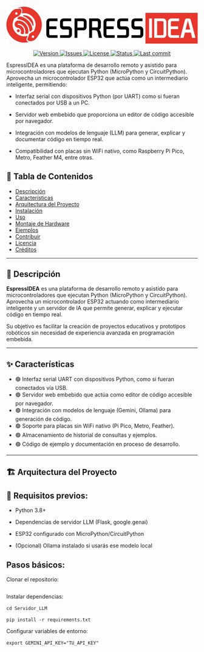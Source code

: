 <p align="center">
  <img src="Assets/logo.jpg" alt="Logo del proyecto" width="600"/>
</p>

<p align="center">
  <a href="https://github.com/tu_usuario/tu_repositorio">
    <img alt="Version"
         src="https://img.shields.io/badge/version-1.0.0-343C4C?style=for-the-badge&logo=github&logoColor=white&labelColor=E93529">
  </a>
  <a href="https://github.com/tu_usuario/tu_repositorio/issues">
    <img alt="Issues"
         src="https://img.shields.io/badge/issues-open-343C4C?style=for-the-badge&logo=github&logoColor=white&labelColor=E93529">
  </a>
  <a href="#">
    <img alt="License"
         src="https://img.shields.io/badge/license-CC--BY--NC-343C4C?style=for-the-badge&logo=open-source-initiative&logoColor=white&labelColor=E93529">
  </a>
  <a href="#">
    <img alt="Status"
         src="https://img.shields.io/badge/status-Experimental-343C4C?style=for-the-badge&logo=python&logoColor=white&labelColor=E93529">
  </a>
  <a href="https://github.com/tu_usuario/tu_repositorio/commits/main">
    <img alt="Last commit"
         src="https://img.shields.io/badge/last_commit-Latest-343C4C?style=for-the-badge&logo=git&logoColor=white&labelColor=E93529">
  </a>
</p>


EspressIDEA es una plataforma de desarrollo remoto y asistido para microcontroladores que ejecutan Python (MicroPython y CircuitPython). Aprovecha un microcontrolador ESP32 que actúa como un intermediario inteligente, permitiendo:

- Interfaz serial con dispositivos Python (por UART) como si fueran conectados por USB a un PC.

- Servidor web embebido que proporciona un editor de código accesible por navegador.

- Integración con modelos de lenguaje (LLM) para generar, explicar y documentar código en tiempo real.

- Compatibilidad con placas sin WiFi nativo, como Raspberry Pi Pico, Metro, Feather M4, entre otras.



## 🧭 Tabla de Contenidos

- [Descripción](#descripción)
- [Características](#características)
- [Arquitectura del Proyecto](#arquitectura-del-proyecto)
- [Instalación](#instalación)
- [Uso](#uso)
- [Montaje de Hardware](#montaje-de-hardware)
- [Ejemplos](#ejemplos)
- [Contribuir](#contribuir)
- [Licencia](#licencia)
- [Créditos](#créditos)

---

## 📖 Descripción

**EspressIDEA** es una plataforma de desarrollo remoto y asistido para microcontroladores que ejecutan Python (MicroPython y CircuitPython).  
Aprovecha un microcontrolador ESP32 actuando como intermediario inteligente y un servidor de IA que permite generar, explicar y ejecutar código en tiempo real.

Su objetivo es facilitar la creación de proyectos educativos y prototipos robóticos sin necesidad de experiencia avanzada en programación embebida.

---

## ✨ Características

- 🟢 Interfaz serial UART con dispositivos Python, como si fueran conectados vía USB.
- 🟢 Servidor web embebido que actúa como editor de código accesible por navegador.
- 🟢 Integración con modelos de lenguaje (Gemini, Ollama) para generación de código.
- 🟢 Soporte para placas sin WiFi nativo (Pi Pico, Metro, Feather).
- 🟢 Almacenamiento de historial de consultas y ejemplos.
- 🟢 Código de ejemplo y documentación en proceso de desarrollo.

---

## 🏗️ Arquitectura del Proyecto



## 📌 Requisitos previos:

- Python 3.8+

- Dependencias de servidor LLM (Flask, google.genai)

- ESP32 configurado con MicroPython/CircuitPython

- (Opcional) Ollama instalado si usarás ese modelo local


## Pasos básicos:

Clonar el repositorio:
```git clone https://github.com/Maria05.py/EspressIDEA.git
```
Instalar dependencias:
```
cd Servidor_LLM
```
```
pip install -r requirements.txt
```
Configurar variables de entorno:
```
export GEMINI_API_KEY="TU_API_KEY"
```
